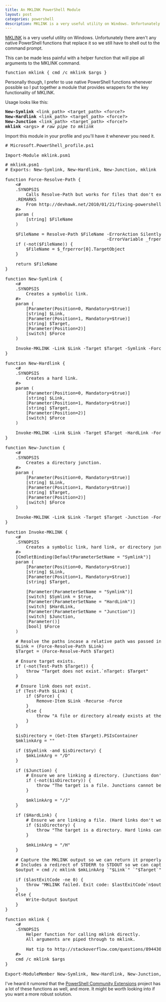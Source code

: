 ```yaml
---
title: An MKLINK PowerShell Module
layout: post
categories: powershell
description: MKLINK is a very useful utility on Windows. Unfortunately there aren't any native PowerShell functions that replace it so we still have to shell out to the command prompt. This can be made less painful with a helper function that will pipe all arguments to the MKLINK command. Personally though, I prefer to use native PowerShell functions whenever possible so I put together a module that provides wrappers for the key functionality of MKLINK.
---
```


[MKLINK][1] is a very useful utility on Windows. Unfortunately there aren't any native PowerShell functions that replace it so we still have to shell out to the command prompt.

This can be made less painful with a helper function that will pipe all arguments to the MKLINK command.

<pre data-language="powershell">
function mklink { cmd /c mklink $args }
</pre>

Personally though, I prefer to use native PowerShell functions whenever possible so I put together a module that provides wrappers for the key functionality of MKLINK.

Usage looks like this:

<pre>
<b>New-Symlink</b> &lt;link_path&gt; &lt;target_path&gt; &lt;force?&gt;
<b>New-Hardlink</b> &lt;link_path&gt; &lt;target_path&gt; &lt;force?&gt;
<b>New-Junction</b> &lt;link_path&gt; &lt;target_path&gt; &lt;force?&gt;
<b>mklink</b> &lt;args&gt; <i># raw pipe to mklink</i>
</pre>

Import this module in your profile and you'll have it whenever you need it.

<pre data-language="powershell">
# Microsoft.PowerShell_profile.ps1

Import-Module mklink.psm1
</pre>

<pre data-language="powershell">
# mklink.psm1
# Exports: New-Symlink, New-Hardlink, New-Junction, mklink

function Force-Resolve-Path {
    &lt;#
    .SYNOPSIS
        Calls Resolve-Path but works for files that don't exist.
    .REMARKS
        From http://devhawk.net/2010/01/21/fixing-powershells-busted-resolve-path-cmdlet/
    #&gt;
    param (
        [string] $FileName
    )
    
    $FileName = Resolve-Path $FileName -ErrorAction SilentlyContinue `
                                       -ErrorVariable _frperror
    if (-not($FileName)) {
        $FileName = $_frperror[0].TargetObject
    }
    
    return $FileName
}

function New-Symlink {
    &lt;#
    .SYNOPSIS
        Creates a symbolic link.
    #&gt;
    param (
        [Parameter(Position=0, Mandatory=$true)]
        [string] $Link,
        [Parameter(Position=1, Mandatory=$true)]
        [string] $Target,
        [Parameter(Position=2)]
        [switch] $Force
    )

    Invoke-MKLINK -Link $Link -Target $Target -Symlink -Force $Force
}

function New-Hardlink {
    &lt;#
    .SYNOPSIS
        Creates a hard link.
    #&gt;
    param (
        [Parameter(Position=0, Mandatory=$true)]
        [string] $Link,
        [Parameter(Position=1, Mandatory=$true)]
        [string] $Target,
        [Parameter(Position=2)]
        [switch] $Force
    )

    Invoke-MKLINK -Link $Link -Target $Target -HardLink -Force $Force
}

function New-Junction {
    &lt;#
    .SYNOPSIS
        Creates a directory junction.
    #&gt;
    param (
        [Parameter(Position=0, Mandatory=$true)]
        [string] $Link,
        [Parameter(Position=1, Mandatory=$true)]
        [string] $Target,
        [Parameter(Position=2)]
        [switch] $Force
    )

    Invoke-MKLINK -Link $Link -Target $Target -Junction -Force $Force
}

function Invoke-MKLINK {
    &lt;#
    .SYNOPSIS
        Creates a symbolic link, hard link, or directory junction.
    #&gt;
    [CmdletBinding(DefaultParameterSetName = "Symlink")]
    param (
        [Parameter(Position=0, Mandatory=$true)]
        [string] $Link,
        [Parameter(Position=1, Mandatory=$true)]
        [string] $Target,

        [Parameter(ParameterSetName = "Symlink")]
        [switch] $Symlink = $true,
        [Parameter(ParameterSetName = "HardLink")]
        [switch] $HardLink,
        [Parameter(ParameterSetName = "Junction")]
        [switch] $Junction,
        [Parameter()]
        [bool] $Force
    )
    
    # Resolve the paths incase a relative path was passed in.
    $Link = (Force-Resolve-Path $Link)
    $Target = (Force-Resolve-Path $Target)

    # Ensure target exists.
    if (-not(Test-Path $Target)) {
        throw "Target does not exist.`nTarget: $Target"
    }

    # Ensure link does not exist.
    if (Test-Path $Link) {
        if ($Force) {
            Remove-Item $Link -Recurse -Force
        }
        else {
            throw "A file or directory already exists at the link path.`nLink: $Link"
        }
    }

    $isDirectory = (Get-Item $Target).PSIsContainer
    $mklinkArg = ""

    if ($Symlink -and $isDirectory) {
        $mkLinkArg = "/D"
    }

    if ($Junction) {
        # Ensure we are linking a directory. (Junctions don't work for files.)
        if (-not($isDirectory)) {
            throw "The target is a file. Junctions cannot be created for files.`nTarget: $Target"
        }

        $mklinkArg = "/J"
    }

    if ($HardLink) {
        # Ensure we are linking a file. (Hard links don't work for directories.)
        if ($isDirectory) {
            throw "The target is a directory. Hard links cannot be created for directories.`nTarget: $Target"
        }

        $mkLinkArg = "/H"
    }

    # Capture the MKLINK output so we can return it properly.
    # Includes a redirect of STDERR to STDOUT so we can capture it as well.
    $output = cmd /c mklink $mkLinkArg `"$Link`" `"$Target`" 2>&1

    if ($lastExitCode -ne 0) {
        throw "MKLINK failed. Exit code: $lastExitCode`n$output"
    }
    else {
        Write-Output $output
    }
}

function mklink {
    &lt;#
    .SYNOPSIS
        Helper function for calling mklink directly.
        All arguments are piped through to mklink.
        
        Hat tip to http://stackoverflow.com/questions/894430/powershell-hard-and-soft-links#comment9823010_5549583
    #&gt;
    cmd /c mklink $args
}

Export-ModuleMember New-Symlink, New-Hardlink, New-Junction, mklink
</pre>

I've heard it rumored that the [PowerShell Community Extensions](http://pscx.codeplex.com/) project has a lot of these functions as well, and more. It might be worth looking into if you want a more robust solution.

  [1]: http://technet.microsoft.com/en-us/library/cc753194(v=WS.10).aspx